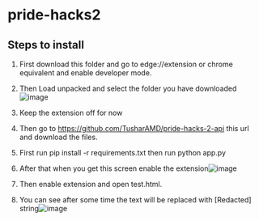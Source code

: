 # pride-hacks2
## Steps to install
1. First download this folder and go to edge://extension or chrome equivalent and enable developer mode.
2. Then Load unpacked and select the folder you have downloaded![image](https://user-images.githubusercontent.com/59115865/175817376-c56188f1-ce6e-4452-8d15-f3255b044892.png)

3. Keep the extension off for now
4. Then go to https://github.com/TusharAMD/pride-hacks-2-api this url and download the files.
5. First run pip install -r requirements.txt then run python app.py
6. After that when you get this screen enable the extension![image](https://user-images.githubusercontent.com/59115865/175817334-49f2a60c-065f-4495-b606-96364c9dda07.png)
7. Then enable extension and open test.html.
8. You can see after some time the text will be replaced with [Redacted] string![image](https://user-images.githubusercontent.com/59115865/175817367-ad8e06d7-b917-4891-9ee2-71ac3aa46f91.png)
